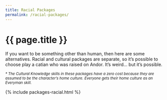 ```yaml
---
title: Racial Packages
permalink: /racial-packages/
---
```


# {{ page.title }}

<p class="lead">If you want to be something other than human, then here are some alternatives. Racial and cultural packages are separate, so it’s possible to choose play a catian who was raised on Andor. It’s weird… but it’s possible.</p>

<p><small><em>* The Cultural Knowledge skills in these packages have a zero cost because they are assumed to be the character’s home culture. Everyone gets their home culture as an Everyman skill.</em></small></p>

{% include packages-racial.html %}

